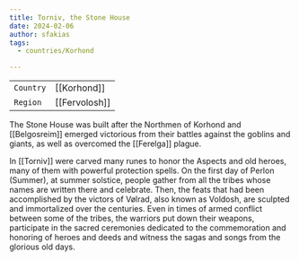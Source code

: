 ```yaml
---
title: Torniv, the Stone House
date: 2024-02-06
author: sfakias
tags:
  - countries/Korhond

---
```

| | |
| --- | --- |
| `Country` | [[Korhond]] |
| `Region` | [[Fervolosh]] |

The Stone House was built after the Northmen of Korhond and [[Belgosreim]] emerged victorious from their battles against the goblins and giants, as well as overcomed the [[Ferelga]] plague.

In [[Torniv]] were carved many runes to honor the Aspects and old heroes, many of them with powerful protection spells. On the first day of Perlon (Summer), at summer solstice, people gather from all the tribes whose names are written there and celebrate. Then, the feats that had been accomplished by the victors of Vølrad, also known as Voldosh, are sculpted and immortalized over the centuries. Even in times of armed conflict between some of the tribes, the warriors put down their weapons, participate in the sacred ceremonies dedicated to the commemoration and honoring of heroes and deeds and witness the sagas and songs from the glorious old days.